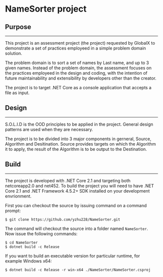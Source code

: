 # NameSorter project

## Purpose
---
This project is an assessment project (the project) requested by GlobalX to demonstrate a set of practices employeed in a simple problem domain solution.

The problem domain is to sort a set of names by Last name, and up to 3 given names. Instead of the problem domain, the assessment focuses on the practices employeed in the design and coding, with the intention of future maintainability and extensibility by developers other than the creator.

The project is to target .NET Core as a console application that accepts a file as input.

## Design
---
S.O.L.I.D is the OOD principles to be applied in the project. General design patterns are used when they are necessary.

The project is to be divided into 3 major components in gerneral, Source, Algorithm and Desitination. Source provides targets on which the Algorithm it to apply, the result of the Algorithm is to be output to the Destination.

## Build
---
The project is developed with .NET Core 2.1 and targeting both netcoreapp2.0 and net452. To build the project you will need to have .NET Core 2.1 and .NET Framework 4.5.2+ SDK installed on your development envrionment. 

First you can checkout the source by issuing command on a command prompt:
```
$ git clone https://github.com/yzhu228/NameSorter.git
```

The command will checkout the source into a folder named `NameSorter`. Now issue the following commands:
```
$ cd NameSorter
$ dotnet build -c Release
```
If you want to build an executable version for particular runtime, for example Windows x64:
```
$ dotnet build -c Release -r win-x64 ./NameSorter/NameSorter.csproj
```
